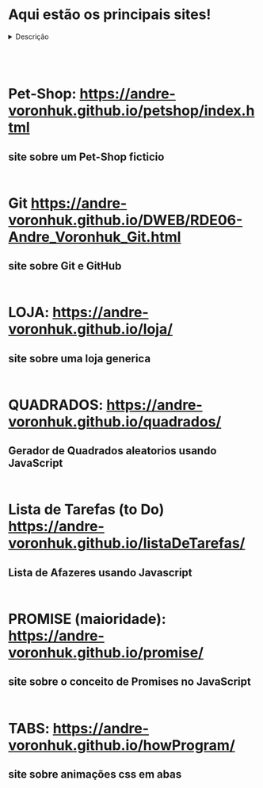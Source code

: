 # Aqui estão os principais sites!
<details>
<summary>Descrição</summary>
  Aqui estão os principais sites que foram feitos por mim, 
  estão sendo frequentemente atualizados, os projetos 
  futuros também serão adicionados aqui!



<br><br><br>
</details>
<br><br><br>

# Pet-Shop: https://andre-voronhuk.github.io/petshop/index.html
## site sobre um Pet-Shop ficticio <br><br>

# Git https://andre-voronhuk.github.io/DWEB/RDE06-Andre_Voronhuk_Git.html
## site sobre Git e GitHub<br><br>

# LOJA: https://andre-voronhuk.github.io/loja/
## site sobre uma loja generica<br><br>

# QUADRADOS:  https://andre-voronhuk.github.io/quadrados/
## Gerador de Quadrados aleatorios usando JavaScript<br><br>

# Lista de Tarefas (to Do) https://andre-voronhuk.github.io/listaDeTarefas/
## Lista de Afazeres usando Javascript <br><br>

# PROMISE (maioridade): https://andre-voronhuk.github.io/promise/
## site sobre o conceito de Promises no JavaScript<br><br>

# TABS: https://andre-voronhuk.github.io/howProgram/
## site sobre animações css em abas<br><br>



